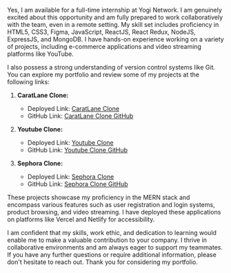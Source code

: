 Yes, I am available for a full-time internship at Yogi Network. I am genuinely excited about this opportunity and am fully prepared to work collaboratively with the team, even in a remote setting. My skill set includes proficiency in HTML5, CSS3, Figma, JavaScript, ReactJS, React Redux, NodeJS, ExpressJS, and MongoDB. I have hands-on experience working on a variety of projects, including e-commerce applications and video streaming platforms like YouTube. 

I also possess a strong understanding of version control systems like Git. You can explore my portfolio and review some of my projects at the following links:

1. **CaratLane Clone:**
   - Deployed Link: [CaratLane Clone](https://caratlane.vercel.app/)
   - GitHub Link: [CaratLane Clone GitHub](https://github.com/9802HEMENSAN/CaretLane-clone)

2. **Youtube Clone:**
   - Deployed Link: [Youtube Clone](https://youtube-socials.vercel.app/)
   - GitHub Link: [Youtube Clone GitHub](https://github.com/9802HEMENSAN/Youtube-socials)

3. **Sephora Clone:**
   - Deployed Link: [Sephora Clone](https://timely-wisp-f8d982.netlify.app/)
   - GitHub Link: [Sephora Clone GitHub](https://github.com/9802HEMENSAN/Clone-of-Sephora)

These projects showcase my proficiency in the MERN stack and encompass various features such as user registration and login systems, product browsing, and video streaming. I have deployed these applications on platforms like Vercel and Netlify for accessibility.

I am confident that my skills, work ethic, and dedication to learning would enable me to make a valuable contribution to your company. I thrive in collaborative environments and am always eager to support my teammates. If you have any further questions or require additional information, please don't hesitate to reach out. Thank you for considering my portfolio.



